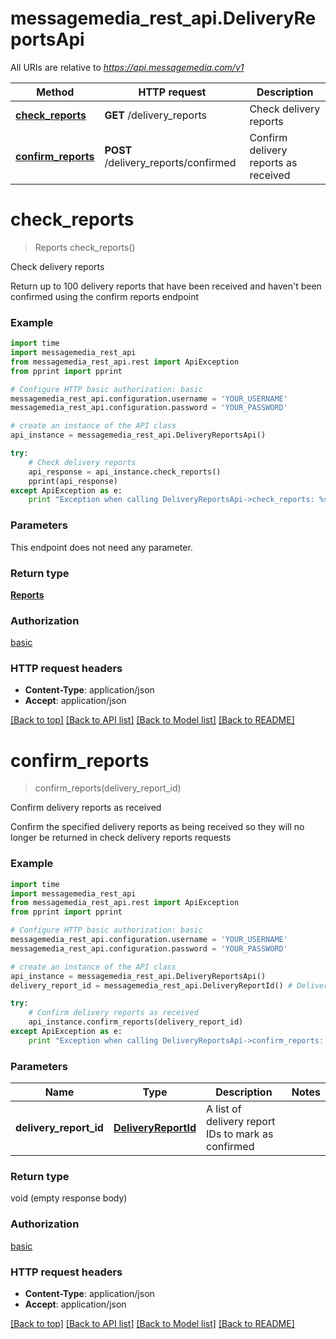 # messagemedia_rest_api.DeliveryReportsApi

All URIs are relative to *https://api.messagemedia.com/v1*

Method | HTTP request | Description
------------- | ------------- | -------------
[**check_reports**](DeliveryReportsApi.md#check_reports) | **GET** /delivery_reports | Check delivery reports
[**confirm_reports**](DeliveryReportsApi.md#confirm_reports) | **POST** /delivery_reports/confirmed | Confirm delivery reports as received


# **check_reports**
> Reports check_reports()

Check delivery reports

Return up to 100 delivery reports that have been received and haven't  been confirmed using the confirm reports endpoint

### Example 
```python
import time
import messagemedia_rest_api
from messagemedia_rest_api.rest import ApiException
from pprint import pprint

# Configure HTTP basic authorization: basic
messagemedia_rest_api.configuration.username = 'YOUR_USERNAME'
messagemedia_rest_api.configuration.password = 'YOUR_PASSWORD'

# create an instance of the API class
api_instance = messagemedia_rest_api.DeliveryReportsApi()

try: 
    # Check delivery reports
    api_response = api_instance.check_reports()
    pprint(api_response)
except ApiException as e:
    print "Exception when calling DeliveryReportsApi->check_reports: %s\n" % e
```

### Parameters
This endpoint does not need any parameter.

### Return type

[**Reports**](Reports.md)

### Authorization

[basic](../README.md#basic)

### HTTP request headers

 - **Content-Type**: application/json
 - **Accept**: application/json

[[Back to top]](#) [[Back to API list]](../README.md#documentation-for-api-endpoints) [[Back to Model list]](../README.md#documentation-for-models) [[Back to README]](../README.md)

# **confirm_reports**
> confirm_reports(delivery_report_id)

Confirm delivery reports as received

Confirm the specified delivery reports as being received so they will no longer be returned in check delivery reports requests

### Example 
```python
import time
import messagemedia_rest_api
from messagemedia_rest_api.rest import ApiException
from pprint import pprint

# Configure HTTP basic authorization: basic
messagemedia_rest_api.configuration.username = 'YOUR_USERNAME'
messagemedia_rest_api.configuration.password = 'YOUR_PASSWORD'

# create an instance of the API class
api_instance = messagemedia_rest_api.DeliveryReportsApi()
delivery_report_id = messagemedia_rest_api.DeliveryReportId() # DeliveryReportId | A list of delivery report IDs to mark as confirmed

try: 
    # Confirm delivery reports as received
    api_instance.confirm_reports(delivery_report_id)
except ApiException as e:
    print "Exception when calling DeliveryReportsApi->confirm_reports: %s\n" % e
```

### Parameters

Name | Type | Description  | Notes
------------- | ------------- | ------------- | -------------
 **delivery_report_id** | [**DeliveryReportId**](DeliveryReportId.md)| A list of delivery report IDs to mark as confirmed | 

### Return type

void (empty response body)

### Authorization

[basic](../README.md#basic)

### HTTP request headers

 - **Content-Type**: application/json
 - **Accept**: application/json

[[Back to top]](#) [[Back to API list]](../README.md#documentation-for-api-endpoints) [[Back to Model list]](../README.md#documentation-for-models) [[Back to README]](../README.md)

